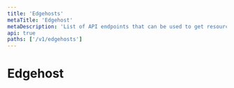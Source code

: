 ```yaml
---
title: 'Edgehosts'
metaTitle: 'Edgehost'
metaDescription: 'List of API endpoints that can be used to get resource summary data'
api: true
paths: ['/v1/edgehosts']
---
```


# Edgehost
